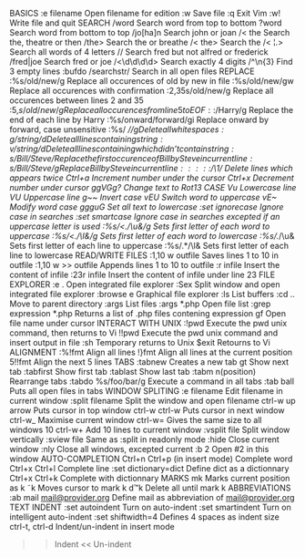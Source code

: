 BASICS
:e filename Open filename for edition
:w  Save file
:q  Exit Vim
:w! Write file and quit
SEARCH
/word   Search word from top to bottom
?word   Search word from bottom to top
/jo[ha]n    Search john or joan
/\< the Search the, theatre or then
/the\>  Search the or breathe
/\< the\>   Search the
/\< ¦.\>    Search all words of 4 letters
/\/ Search fred but not alfred or frederick
/fred\|joe  Search fred or joe
/\<\d\d\d\d\>   Search exactly 4 digits
/^\n\{3}    Find 3 empty lines
:bufdo /searchstr/  Search in all open files
REPLACE
:%s/old/new/g   Replace all occurences of old by new in file
:%s/old/new/gw  Replace all occurences with confirmation
:2,35s/old/new/g    Replace all occurences between lines 2 and 35
:5,$s/old/new/g Replace all occurences from line 5 to EOF
:%s/^/hello/g   Replace the begining of each line by hello
:%s/$/Harry/g   Replace the end of each line by Harry
:%s/onward/forward/gi   Replace onward by forward, case unsensitive
:%s/ *$//g  Delete all white spaces
:g/string/d Delete all lines containing string
:v/string/d Delete all lines containing which didn’t contain string
:s/Bill/Steve/  Replace the first occurence of Bill by Steve in current line
:s/Bill/Steve/g Replace Bill by Steve in current line
:%s/Bill/Steve/g    Replace Bill by Steve in all the file
:%s/\r//g   Delete DOS carriage returns (^M)
:%s/\r/\r/g Transform DOS carriage returns in returns
:%s#<[^>]\+>##g Delete HTML tags but keeps text
:%s/^\(.*\)\n\1$/\1/    Delete lines which appears twice
Ctrl+a  Increment number under the cursor
Ctrl+x  Decrement number under cursor
ggVGg?  Change text to Rot13
CASE
Vu  Lowercase line
VU  Uppercase line
g~~ Invert case
vEU Switch word to uppercase
vE~ Modify word case
ggguG   Set all text to lowercase
:set ignorecase Ignore case in searches
:set smartcase  Ignore case in searches excepted if an uppercase letter is used
:%s/\<./\u&/g   Sets first letter of each word to uppercase
:%s/\<./\l&/g   Sets first letter of each word to lowercase
:%s/.*/\u&  Sets first letter of each line to uppercase
:%s/.*/\l&  Sets first letter of each line to lowercase
READ/WRITE FILES
:1,10 w outfile Saves lines 1 to 10 in outfile
:1,10 w >> outfile  Appends lines 1 to 10 to outfile
:r infile   Insert the content of infile
:23r infile Insert the content of infile under line 23
FILE EXPLORER
:e .    Open integrated file explorer
:Sex    Split window and open integrated file explorer
:browse e   Graphical file explorer
:ls List buffers
:cd ..  Move to parent directory
:args   List files
:args *.php Open file list
:grep expression *.php  Returns a list of .php files contening expression
gf  Open file name under cursor
INTERACT WITH UNIX
:!pwd   Execute the pwd unix command, then returns to Vi
!!pwd   Execute the pwd unix command and insert output in file
:sh Temporary returns to Unix
$exit   Retourns to Vi
ALIGNMENT
:%!fmt  Align all lines
!}fmt   Align all lines at the current position
5!!fmt  Align the next 5 lines
TABS
:tabnew Creates a new tab
gt  Show next tab
:tabfirst   Show first tab
:tablast    Show last tab
:tabm n(position)   Rearrange tabs
:tabdo %s/foo/bar/g Execute a command in all tabs
:tab ball   Puts all open files in tabs
WINDOW SPLITING
:e filename Edit filename in current window
:split filename Split the window and open filename
ctrl-w up arrow Puts cursor in top window
ctrl-w ctrl-w   Puts cursor in next window
ctrl-w_ Maximise current window
ctrl-w= Gives the same size to all windows
10 ctrl-w+  Add 10 lines to current window
:vsplit file    Split window vertically
:sview file Same as :split in readonly mode
:hide   Close current window
:­nly   Close all windows, excepted current
:b 2    Open #2 in this window
AUTO-COMPLETION
Ctrl+n Ctrl+p (in insert mode)  Complete word
Ctrl+x Ctrl+l   Complete line
:set dictionary=dict    Define dict as a dictionnary
Ctrl+x Ctrl+k   Complete with dictionnary
MARKS
mk  Marks current position as k
˜k  Moves cursor to mark k
d™k Delete all until mark k
ABBREVIATIONS
:ab mail mail@provider.org  Define mail as abbreviation of mail@provider.org
TEXT INDENT
:set autoindent Turn on auto-indent
:set smartindent    Turn on intelligent auto-indent
:set shiftwidth=4   Defines 4 spaces as indent size
ctrl-t, ctrl-d  Indent/un-indent in insert mode
>>  Indent
<<  Un-indent

